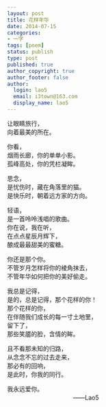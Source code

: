 ```yaml
---
layout: post
title: 花样年华
date: 2014-07-15
categories:
- 一字
tags: [poem]
status: publish
type: post
published: true
author_copyright: true
author_footer: false
author:
  login: lao5
  email: i3town@163.com
  display_name: lao5
---
```




让眼睛旅行，  
向着最美的所在。

你看，  
烟雨长廊，你的单单小影。  
孤峰高处，你的凭栏凝眸。  

思念，  
是忧伤时，藏在角落里的猫。  
是快乐时，朝着远方家的方向。  

轻语，  
是一首呤呤浅唱的歌曲。  
你在说，我在听，  
在点点星辰月辉下，  
酿成最最甜美的蜜糖。  

你还是那个你。  
不管岁月怎样将你的棱角抹去，  
不管年华如何把你的美好偷走。  

我总是记得，  
是的，总是记得，那个花样的你！  
那个花样的你，  
在伴随我们成长的每一寸土地里，  
留下了，  
那些笑靥的脸，含情的眸。  

且不看那未知的归路，  
从念念不忘的过去走来，  
那必有的回响，  
是此时，你我的同行。  

我永远爱你。  
　　　　　　　　　　　——Lao5